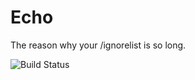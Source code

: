 # Echo
The reason why your /ignorelist is so long.

![Build Status](https://img.shields.io/badge/build-pending-yellow)
